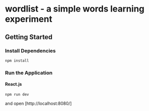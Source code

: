 # wordlist - a simple words learning experiment

## Getting Started

### Install Dependencies

```
npm install
```

### Run the Application

#### React.js

```
npm run dev
```

and open [http://localhost:8080/]
